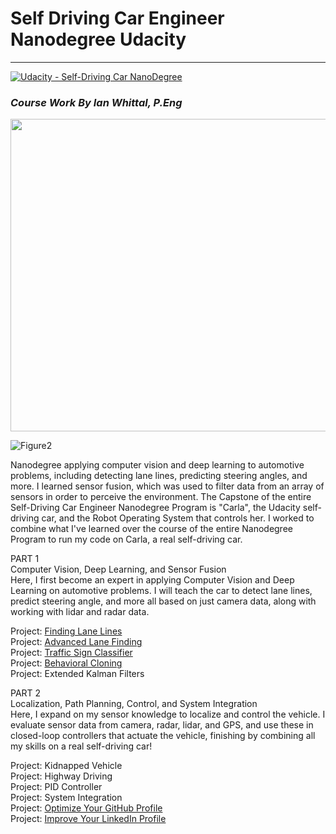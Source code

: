 # Self Driving Car Engineer Nanodegree Udacity  
---
[![Udacity - Self-Driving Car NanoDegree](https://s3.amazonaws.com/udacity-sdc/github/shield-carnd.svg)](http://www.udacity.com/drive)  
### *Course Work By Ian Whittal, P.Eng* 
<p align="center">
<img width="700" height="500" src="https://github.com/udacity/self-driving-car/blob/master/images/car.jpeg"</p>    

![Figure2](https://github.com/silverwhere/Self-Driving-Car-Nanodegree---Udacity/blob/main/partnerships.jpg)  
  
Nanodegree applying computer vision and deep learning to automotive problems, including detecting lane lines, predicting steering angles, and more. I learned sensor fusion, which was used to filter data from an array of sensors in order to perceive the environment. The Capstone of the entire Self-Driving Car Engineer Nanodegree Program is "Carla", the Udacity self-driving car, and the Robot Operating System that controls her. I worked to combine what I've learned over the course of the entire Nanodegree Program to run my code on Carla, a real self-driving car.  
    
PART 1  
Computer Vision, Deep Learning, and Sensor Fusion  
Here, I first become an expert in applying Computer Vision and Deep Learning on automotive problems. I will teach the car to detect lane lines, predict steering angle, and more all based on just camera data, along with working with lidar and radar data.  

Project: [Finding Lane Lines](https://github.com/silverwhere/Self-Driving-Car-Nanodegree---Udacity/tree/main/Project%201%20-%20Finding%20Lane%20Lines)  
Project: [Advanced Lane Finding](https://github.com/silverwhere/Self-Driving-Car-Nanodegree---Udacity/tree/main/Project%202%20-%20Advanced%20Lane%20Finding)    
Project: [Traffic Sign Classifier](https://github.com/silverwhere/Self-Driving-Car-Nanodegree---Udacity/tree/main/Project%203%20-%20Traffic%20Sign%20Classifier)    
Project: [Behavioral Cloning](https://github.com/silverwhere/Self-Driving-Car-Nanodegree---Udacity/tree/main/Project%204%20-%20Behavioural%20Cloning)  
Project: Extended Kalman Filters  
  
PART 2  
Localization, Path Planning, Control, and System Integration  
Here, I expand on my sensor knowledge to localize and control the vehicle. I evaluate sensor data from camera, radar, lidar, and GPS, and use these in closed-loop controllers that actuate the vehicle, finishing by combining all my skills on a real self-driving car!

Project: Kidnapped Vehicle  
Project: Highway Driving  
Project: PID Controller  
Project: System Integration  
Project: [Optimize Your GitHub Profile](http://www.github.com/silverwhere)  
Project: [Improve Your LinkedIn Profile](http://www.linkedin.com/in/ianwhittal/)    

